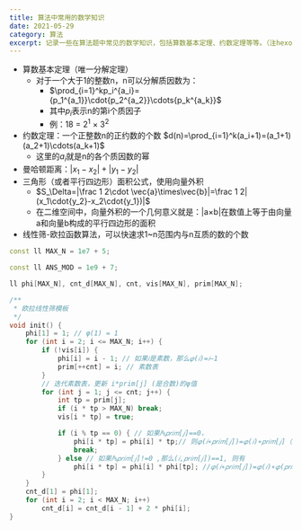 ```yaml
---
title: 算法中常用的数学知识
date: 2021-05-29
category: 算法
excerpt: 记录一些在算法题中常见的数学知识，包括算数基本定理、约数定理等等。（注hexo的markdown编译器貌似不兼容latex公式，公式渲染会有些问题）
---
```


- 算数基本定理（唯一分解定理）
	- 对于一个大于1的整数n，n可以分解质因数为：
		-   $\prod_{i=1}^kp_i^{a_i}={p_1^{a_1}}\cdot{p_2^{a_2}}\cdots{p_k^{a_k}}$
		- 其中$p_i$表示n的第i个质因子
		- 例：18 = $2^1$ × $3^2$
- 约数定理：一个正整数n的正约数的个数 $d(n)=\prod_{i=1}^k(a_i+1)=(a_1+1)(a_2+1)\cdots(a_k+1)$
	- 这里的$a_i$就是n的各个质因数的幂 
- 曼哈顿距离：$|x_1-x_2|+|y_1-y_2|$
- 三角形（或者平行四边形）面积公式，使用向量外积
	- $S_\Delta=|\frac 1 2\cdot \vec{a}\times\vec{b}|=\frac 1 2|(x_1\cdot{y_2}-x_2\cdot{y_1})|$ 
	- 在二维空间中，向量外积的一个几何意义就是：|a×b|在数值上等于由向量a和向量b构成的平行四边形的面积
- 线性筛-欧拉函数算法，可以快速求1~n范围内与n互质的数的个数
```cpp
const ll MAX_N = 1e7 + 5;

const ll ANS_MOD = 1e9 + 7;

ll phi[MAX_N], cnt_d[MAX_N], cnt, vis[MAX_N], prim[MAX_N];

/**
 * 欧拉线性筛模板
 */
void init() {
    phi[1] = 1; // φ(1) = 1
    for (int i = 2; i <= MAX_N; i++) {
        if (!vis[i]) {
            phi[i] = i - 1; // 如果𝑖是素数，那么𝜑(𝑖)=𝑖−1
            prim[++cnt] = i; // 素数表
        }
        // 迭代素数表，更新 i*prim[j] (是合数)的φ值
        for (int j = 1; j <= cnt; j++) {
            int tp = prim[j];
            if (i * tp > MAX_N) break;
            vis[i * tp] = true;

            if (i % tp == 0) { // 如果𝑖%𝑝𝑟𝑖𝑚[𝑗]==0，
                phi[i * tp] = phi[i] * tp;// 则𝜑(𝑖∗𝑝𝑟𝑖𝑚[𝑗])=𝜑(𝑖)∗𝑝𝑟𝑖𝑚[𝑗]（
                break;
            } else // 如果𝑖%𝑝𝑟𝑖𝑚[𝑗]!=0 ,那么(𝑖,𝑝𝑟𝑖𝑚[𝑗])==1, 则有
                phi[i * tp] = phi[i] * phi[tp]; //𝜑(𝑖∗𝑝𝑟𝑖𝑚[𝑗])=𝜑(𝑖)∗𝜑(𝑝𝑟𝑖𝑚[𝑗])
        }
    }
    cnt_d[1] = phi[1];
    for (int i = 2; i < MAX_N; i++)
        cnt_d[i] = cnt_d[i - 1] + 2 * phi[i];
}

```